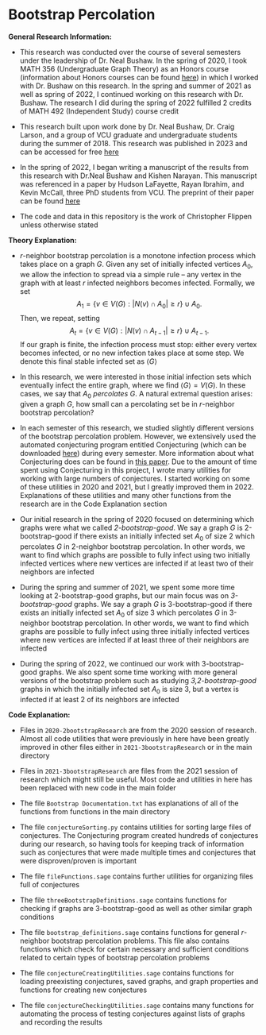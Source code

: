 # Bootstrap Percolation
 
**General Research Information:**

-   This research was conducted over the course of several semesters
    under the leadership of Dr. Neal Bushaw. In the spring of 2020, I
    took MATH 356 (Undergraduate Graph Theory) as an Honors course
    (information about Honors courses can be found
    [here](https://honors.vcu.edu/academics/courses/honors-contracts/))
    in which I worked with Dr. Bushaw on this research. In the spring and
    summer of 2021 as well as spring of 2022, I continued working on
    this research with Dr. Bushaw. The research I did during the spring
    of 2022 fulfilled 2 credits of MATH 492 (Independent Study) course
    credit

-   This research built upon work done by Dr. Neal Bushaw, Dr. Craig
    Larson, and a group of VCU graduate and undergraduate students
    during the summer of 2018. This research was published in 2023 and
    can be accessed for free
    [here](https://amc-journal.eu/index.php/amc/article/view/2340)

-   In the spring of 2022, I began writing a manuscript of the results
    from this research with Dr.Neal Bushaw and Kishen Narayan. This
    manuscript was referenced in a paper by Hudson LaFayette, Rayan
    Ibrahim, and Kevin McCall, three PhD students from VCU. The preprint
    of their paper can be found [here](https://arxiv.org/abs/2309.13138)

-   The code and data in this repository is the work of Christopher
    Flippen unless otherwise stated

**Theory Explanation:**

-   $r$-neighbor bootstrap percolation is a monotone infection process
    which takes place on a graph $G$. Given any set of initially
    infected vertices $A_0$, we allow the infection to spread
    via a simple rule – any vertex in the graph with at least *r*
    infected neighbors becomes infected. Formally, we set
    $$A_1=\{v\in V(G):|N(v)\cap A_0|\ge r\}\cup A_0.$$
    Then, we repeat, setting
    $$A_t=\{v\in V(G):|N(v)\cap A_{t-1}|\ge r\}\cup A_{t-1}.$$
    If our graph is finite, the infection process must stop: either
    every vertex becomes infected, or no new infection takes place at
    some step. We denote this final stable infected set as $\langle{G}\rangle$

-   In this research, we were interested in those initial infection sets
    which eventually infect the entire graph, where we find
    $\langle{G}\rangle = V(G)$. In these cases, we say that
    $A_0$ *percolates* $G$. A natural extremal question arises:
    given a graph $G$, how small can a percolating set be in
    $r$-neighbor bootstrap percolation?

-   In each semester of this research, we studied slightly different
    versions of the bootstrap percolation problem. However, we extensively used the automated conjecturing
    program entitled Conjecturing (which can be downloaded
    [here](http://nvcleemp.github.io/conjecturing/)) during every semester. More information
    about what Conjecturing does can be found in [this
    paper](https://arxiv.org/abs/1801.01814). Due to the amount of time
    spent using Conjecturing in this project, I wrote many utilities for
    working with large numbers of conjectures. I started working on some
    of these utilities in 2020 and 2021, but I greatly improved them
    in 2022. Explanations of these utilities and many other functions
    from the research are in the Code Explanation section

-   Our initial research in the spring of 2020 focused on determining
    which graphs were what we called *2-bootstrap-good*. We say a graph
    $G$ is 2-bootstrap-good if there exists an initially infected set
    $A_0$ of size 2 which percolates $G$ in 2-neighbor
    bootstrap percolation. In other words, we want to find which graphs
    are possible to fully infect using two initially infected vertices
    where new vertices are infected if at least two of their neighbors
    are infected

-   During the spring and summer of 2021, we spent some more time
    looking at 2-bootstrap-good graphs, but our main focus was on
    *3-bootstrap-good* graphs. We say a graph $G$ is 3-bootstrap-good if
    there exists an initially infected set $A_0$ of size 3
    which percolates $G$ in 3-neighbor bootstrap percolation. In other
    words, we want to find which graphs are possible to fully infect
    using three initially infected vertices where new vertices are
    infected if at least three of their neighbors are infected

-   During the spring of 2022, we continued our work with
    3-bootstrap-good graphs. We also spent some time working with more
    general versions of the bootstrap problem such as studying
    *3,2-bootstrap-good* graphs in which the initially infected set
    $A_0$ is size 3, but a vertex is infected if at least 2 of
    its neighbors are infected

**Code Explanation:**

-   Files in `2020-2bootstrapResearch` are from the 2020 session of
    research. Almost all code utilities that were previously in here
    have been greatly improved in other files either in
    `2021-3bootstrapResearch` or in the main directory

-   Files in `2021-3bootstrapResearch` are files from the 2021 session
    of research which might still be useful. Most code and utilities in
    here has been replaced with new code in the main folder

-   The file `Bootstrap Documentation.txt` has explanations of all of
    the functions from functions in the main directory

-   The file `conjectureSorting.py` contains utilities for sorting large
    files of conjectures. The Conjecturing program created hundreds of
    conjectures during our research, so having tools for keeping track
    of information such as conjectures that were made multiple times and
    conjectures that were disproven/proven is important

-   The file `fileFunctions.sage` contains further utilities for
    organizing files full of conjectures

-   The file `threeBootstrapDefinitions.sage` contains functions for
    checking if graphs are 3-bootstrap-good as well as other similar
    graph conditions

-   The file `bootstrap_definitions.sage` contains functions for general
    $r$-neighbor bootstrap percolation problems. This file also contains
    functions which check for certain necessary and sufficient
    conditions related to certain types of bootstrap percolation
    problems

-   The file `conjectureCreatingUtilities.sage` contains functions for
    loading preexisting conjectures, saved graphs, and graph properties
    and functions for creating new conjectures

-   The file `conjectureCheckingUtilities.sage` contains many functions
    for automating the process of testing conjectures against lists of
    graphs and recording the results
